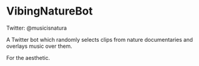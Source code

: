 # VibingNatureBot
Twitter: @musicisnatura

A Twitter bot which randomly selects clips from nature documentaries and overlays music over them. 

For the aesthetic.
